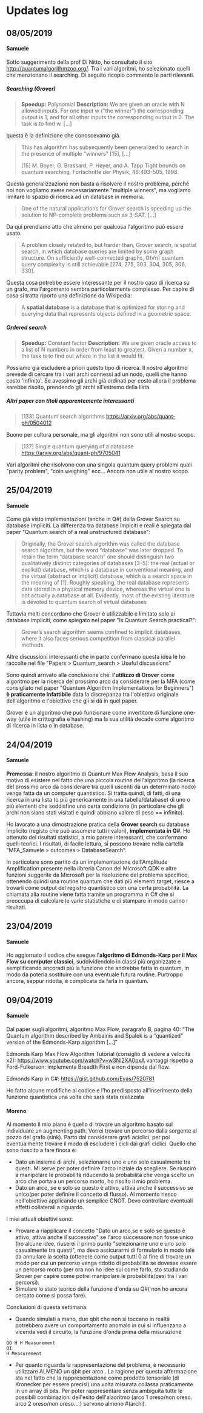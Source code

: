 # Updates log

## 08/05/2019

#### Samuele

Sotto suggerimento della prof Di Nitto, ho consultato il sito http://quantumalgorithmzoo.org/. Tra i vari algoritmi, ho selezionato quelli che menzionano il searching. Di seguito ricopio commento le parti rilevanti.

##### Searching (Grover)

> **Speedup:** Polynomial 
**Description:** We are given an oracle with N allowed inputs. For one input w ("the winner") the corresponding output is 1, and for all other inputs the corresponding output is 0. The task is to find w. [...]

questa è la definizione che conoscevamo già.

> This has algorithm has subsequently been generalized to search in the presence of multiple "winners" [15], [...]
> 
> [15] M. Boyer, G. Brassard, P. Høyer, and A. Tapp 
Tight bounds on quantum searching. 
Fortschritte der Physik, 46:493-505, 1998. 

Questa generalizzazione non basta a risolvere il nostro problema, perché noi non vogliamo avere necessariamente "multiple winners", ma vogliamo limitare lo spazio di ricerca ad un database in memoria.

> One of the natural applications for Grover search is speeding up the solution to NP-complete problems such as 3-SAT. [...]

Da qui prendiamo atto che almeno per qualcosa l'algoritmo può essere usato.

> A problem closely related to, but harder than, Grover search, is spatial search, in which database queries are limited by some graph structure. On sufficiently well-connected graphs, O(√n) quantum query complexity is still achievable [274, 275, 303, 304, 305, 306, 330].

Questa cosa potrebbe essere interessante per il nostro caso di ricerca su un grafo, ma l'argomento sembra particolarmente complesso. Per capire di cosa si tratta riporto una definizione da Wikipedia:

> A **spatial database** is a database that is optimized for storing and querying data that represents objects defined in a geometric space.

##### Ordered search

> **Speedup:** Constant factor 
**Description:** We are given oracle access to a list of N numbers in order from least to greatest. Given a number x, the task is to find out where in the list it would fit. 

Possiamo già escludere a priori questo tipo di ricerca. Il nostro algoritmo prevede di cercare tra i vari archi connessi ad un nodo, quelli che hanno costo 'infinito'. Se avessimo gli archi già ordinati per costo allora il problema sarebbe risolto, prendendo gli archi all'estremo della lista.

##### Altri paper con titoli apparentemente interessanti

> [133] Quantum search algorithms
https://arxiv.org/abs/quant-ph/0504012

Buono per cultura personale, ma gli algoritmi non sono utili al nostro scopo.

> [137] Single quantum querying of a database
https://arxiv.org/abs/quant-ph/9705041

Vari algoritmi che risolvono con una singola quantum query problemi quali "parity problem", "coin weighing" ecc... Ancora non utile al nostro scopo.


## 25/04/2019

#### Samuele

Come già visto implementazioni (anche in Q#) della Grover Search su database impliciti.
La differenza tra database implciti e reali è spiegata dal paper "Quantum search of a real unstructured database":

> Originally, the Grover search algorithm was called the database search algorithm, but the word “database” was later dropped. To retain the term “database search” one should distinguish two qualitatively distinct categories of databases [3–5]: the real (actual or explicit) database, which is a database in conventional meaning, and the virtual (abstract or implicit) database, which is a search space in the meaning of [1]. Roughly speaking, the real database represents data stored in a physical memory device, whereas the virtual one is not actually a database at all. Evidently, most of the existing literature is devoted to quantum search of virtual databases

Tuttavia molti concordano che Grover è utilizzabile e limitato solo ai database impliciti, come spiegato nel paper "Is Quantum Search practical?":

> Grover’s search algorithm seems confined to implicit databases, where it also faces serious competition from classical parallel methods.

Altre discussioni interessanti che in parte confermano questa idea le ho raccolte nel file "Papers > Quantum_search > Useful discussions"

Sono quindi arrivato alla conclusione che: **l'utilizzo di Grover** come algoritmo per la ricerca del prossimo arco da considerare per la MFA (come consigliato nel paper "Quantum Algorithm Implementations for Beginners") **è praticamente infattibile** data la discrepanza tra l'obiettivo originale dell'algoritmo e l'obiettivo che gli si dà in quel paper.

Grover è un algoritmo che può funzionare come invertitore di funzione one-way (utile in crittografia e hashing) ma la sua utilità decade come algoritmo di ricerca in lista o in database.

## 24/04/2019

#### Samuele

**Premessa**: il nostro algoritmo di Quantum Max Flow Analysis, basa il suo motivo di esistere nel fatto che una piccola routine dell'algoritmo (la ricerca del prossimo arco da considerare tra quelli uscenti da un determinato nodo) venga fatta da un computer quantistico. Si tratta quindi, di fatti, di una ricerca in una lista (o più genericamente in una tabella/database) di uno o più elementi che soddisfino una certa condizione (in particolare che gli archi non siano stati visitati e quindi abbiano valore di peso == infinito).

Ho lavorato a una dimostrazione pratica della **Grover search** su database implicito (registo che può assumere tutti i valori), **implementata in Q#**. Ho ottenuto dei risultati statistici, a mio parere interessanti, che confermano quelli teorici. I risultati, di facile lettura, si possono trovare nella cartella "MFA_Samuele > outcomes > DatabaseSearch".

In particolare sono partito da un'implementazione dell'Amplitude Amplification presente nella libreria Canon del Microsoft QDK e altre funzioni suggerite da Microsoft per la risoluzione del problema specifico, ottenendo quindi una routine quantum che dati più elementi target, riesce a trovarli come output del registro quantistico con una certa probabilità. La chiamata alla routine viene fatta tramite un programma in C# che si preoccupa di calcolare le varie statistiche e di stampare in modo carino i risultati.

## 23/04/2019

#### Samuele

Ho aggiornato il codice che esegue l'**algoritmo di Edmonds-Karp per il Max Flow su computer classici**, suddividendolo in classi più organizzate e semplificando ancoradi più la funzione che andrebbe fatta in quantum, in modo da poterla sostituire con una eventuale futura routine.
Purtroppo ancora, seppur ridotta, è complicata da farla in quantum.

## 09/04/2019

#### Samuele

Dal paper sugli algoritmi, algoritmo Max Flow, paragrafo B, pagina 40:
“The Quantum algorithm described by Ambainis and Spalek is a “quantized” version of the Edmonds-Karp algorithm [...]”

Edmonds Karp Max Flow Algorithm Tutorial (consiglio di vedere a velocità x2): https://www.youtube.com/watch?v=w3Nl2XA0pxA
vantaggi rispetto a Ford-Fulkerson: implementa Breadth First e non dipende dal flow.

Edmonds Karp in C#: https://gist.github.com/Eyas/7520781

Ho fatto alcune modifiche al codice e l’ho predisposto all’inserimento della funzione quantistica una volta che sarà stata realizzata

#### Moreno

Al momento il mio piano è quello di trovare un algoritmo basato sul individuare un augmenting path. Vorrei trovare un percorso dalla sorgente al pozzo del grafo (sink).
Parto dal considerare grafi aciclici, per poi eventualmente trovare il modo di escludere i cicli dai grafi ciclici.
Quello che sono riuscito a fare finora è:
- Dato un insieme di archi, selezionarne uno e uno solo casualmente tra questi. Mi serve per poter definire l'arco iniziale da scegliere. Se riuscirò a manipolare le probabilità riducendo la probabilità che venga scelto un arco che porta a un percorso morto, ho risolto il mio problema.
- Dato un arco, se e solo se questo è attivo, attiva anche il successivo se unico(per poter definire il concetto di flusso). Al momento riesco nell'obiettivo applicando un semplice CNOT. Devo controllare eventuali effetti collaterali a riguardo.

I miei attuali obiettivi sono:
- Provare a riapplicare il concetto "Dato un arco,se e solo se questo è attivo, attiva anche il successivo" se l'arco successore non fosse unico (ho alcune idee, riuserei il primo punto "selezionarne uno e uno solo casualmente tra questi", ma devo assicurarmi di formularlo in modo tale da annullare la scelta (ottenere come output tutti 0 al fine di trovare un modo per cui un percorso venga ridotto di probabilità se dovesse essere un percorso morto (per ora non ho idee sul come farlo, sto studiando Grover per capire come potrei manipolare le probabilità/pesi tra i vari percorsi).
- Simulare lo stato teorico della funzione d'onda su Q#( non ho ancora cercato come si possa fare).

Conclusioni di questa settimana:
- Quando simulati a mano, due qbit che non si toccano in realtà potrebbero avere un comportamento anomalo in cui si influenzano a vicenda
vedi il circuito, la funzione d'onda prima della misurazione
```
QO H H Measurement
QI
H Measurement
```
- Per quanto riguarda la rappresentazione del problema, è necessario utilizzare ALMENO un qbit per arco . La ragione per questa affermazione sta nel fatto che la rappresentazione come prodotto tensoriale (di Kronecker per essere precisi) una volta misurata collassa praticamente in un array di bits. Per poter rappresentare senza ambiguità tutte le possibili combinazioni dell'esito dell'alaoritmo (arco 1 oreso/non oreso. arco 2 oreso/non oreso....) servono almeno #(archi).
